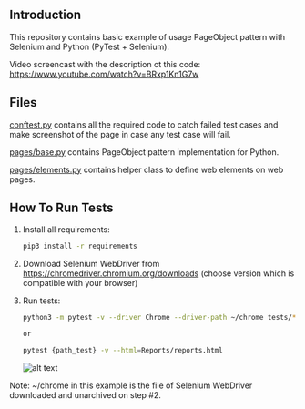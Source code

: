 Introduction
------------

This repository contains basic example of usage PageObject
pattern with Selenium and Python (PyTest + Selenium).

Video screencast with the description ot this code:
https://www.youtube.com/watch?v=BRxp1Kn1G7w


Files
-----

[conftest.py](conftest.py) contains all the required code to catch failed test cases and make screenshot
of the page in case any test case will fail.

[pages/base.py](Base/base.py) contains PageObject pattern implementation for Python.

[pages/elements.py](Base/elements.py) contains helper class to define web elements on web pages.




How To Run Tests
----------------

1) Install all requirements:

    ```bash
    pip3 install -r requirements
    ```

2) Download Selenium WebDriver from https://chromedriver.chromium.org/downloads (choose version which is compatible with your browser)

3) Run tests:

    ```bash
    python3 -m pytest -v --driver Chrome --driver-path ~/chrome tests/*
   
   or
   
    pytest {path_test} -v --html=Reports/reports.html
    ```

   ![alt text](example.png)

Note:
~/chrome in this example is the file of Selenium WebDriver downloaded and unarchived on step #2.
